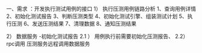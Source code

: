 一、需求 ：开发执行测试用例的接口
1） 执行压测用例链路分析
1、查询用例详情
2、初始化测试报告
3、判断压测类型
4、初始化测试引擎、组装测试计划
5、执行压测
6、发送压测结果
7、清理数据
8、通知压测结果

2） 数据服务 -初始化测试报告
2.1 ） 用例执行前需要初始化压测报告、
2.2） rpc调用 压测服务远程调用数据服务


